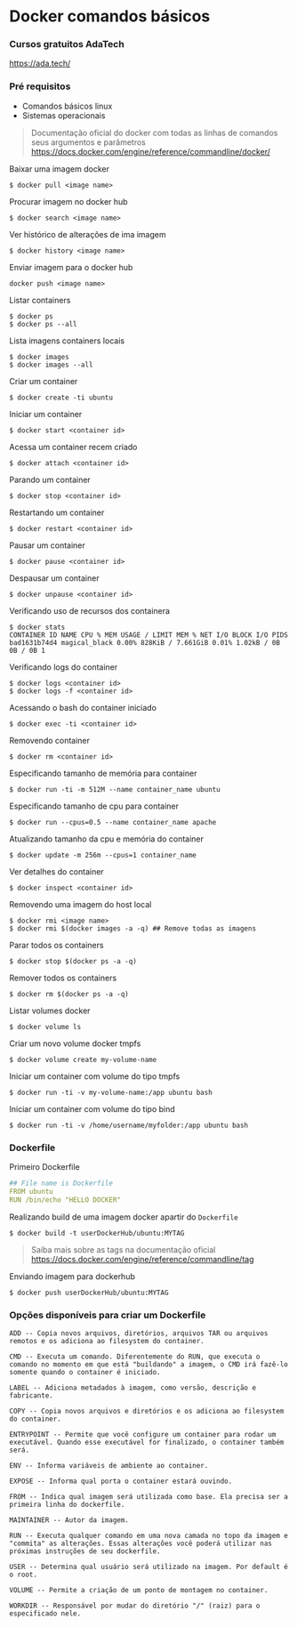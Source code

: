 
# Docker comandos básicos

### Cursos gratuitos AdaTech 
https://ada.tech/

### Pré requisitos
- Comandos básicos linux
- Sistemas operacionais


  
> Documentação oficial do docker com todas as linhas de comandos seus argumentos e parâmetros
https://docs.docker.com/engine/reference/commandline/docker/

Baixar uma imagem docker
```ssh
$ docker pull <image name>
```
Procurar imagem no docker hub
```ssh
$ docker search <image name>
```
Ver histórico de alterações de ima imagem
```ssh 
$ docker history <image name>
```
Enviar imagem para o docker hub
```ssh
docker push <image name>
```
Listar containers
```ssh
$ docker ps
$ docker ps --all
```
Lista imagens containers locais
```ssh
$ docker images
$ docker images --all
```
Criar um container
```ssh
$ docker create -ti ubuntu
```
Iniciar um container
```ssh
$ docker start <container id>
```
Acessa um container recem criado
```ssh
$ docker attach <container id>
```
Parando um container
```ssh
$ docker stop <container id>
```
Restartando um container
```ssh
$ docker restart <container id>
```
Pausar um container
```ssh
$ docker pause <container id>
```
Despausar um container
```ssh
$ docker unpause <container id>
```
Verificando uso de recursos dos containera
```ssh
$ docker stats
CONTAINER ID NAME CPU % MEM USAGE / LIMIT MEM % NET I/O BLOCK I/O PIDS
bad1631b74d4 magical_black 0.00% 828KiB / 7.661GiB 0.01% 1.02kB / 0B 0B / 0B 1
```
Verificando logs do container
```ssh
$ docker logs <container id>
$ docker logs -f <container id>
```
Acessando o bash do container iniciado
```ssh
$ docker exec -ti <container id>
```
Removendo container
```ssh
$ docker rm <container id>
```
Especificando tamanho de memória para container
```ssh
$ docker run -ti -m 512M --name container_name ubuntu
```
Especificando tamanho de cpu para container
```ssh
$ docker run --cpus=0.5 --name container_name apache
```
Atualizando tamanho da cpu e memória do container
```ssh
$ docker update -m 256m --cpus=1 container_name
```
Ver detalhes do container
```ssh
$ docker inspect <container id>
```
Removendo uma imagem do host local
```ssh
$ docker rmi <image name>
$ docker rmi $(docker images -a -q) ## Remove todas as imagens
```
Parar todos os containers
```ssh
$ docker stop $(docker ps -a -q)
```
Remover todos os containers
```ssh
$ docker rm $(docker ps -a -q)
```
Listar volumes docker
```ssh
$ docker volume ls
```
Criar um novo volume docker tmpfs
```ssh
$ docker volume create my-volume-name
```
Iniciar um container com volume do tipo tmpfs
```ssh
$ docker run -ti -v my-volume-name:/app ubuntu bash
```
Iniciar um container com volume do tipo bind
```ssh
$ docker run -ti -v /home/username/myfolder:/app ubuntu bash
```
### Dockerfile

Primeiro Dockerfile
```yaml
## File name is Dockerfile
FROM ubuntu
RUN /bin/echo "HELLO DOCKER"
```
Realizando build de uma imagem docker apartir do `Dockerfile`
```ssh
$ docker build -t userDockerHub/ubuntu:MYTAG
```
> Saiba mais sobre as tags na documentação oficial https://docs.docker.com/engine/reference/commandline/tag

Enviando imagem para dockerhub
```ssh
$ docker push userDockerHub/ubuntu:MYTAG
```
### Opções disponíveis para criar um Dockerfile
```
ADD -- Copia novos arquivos, diretórios, arquivos TAR ou arquivos remotos e os adiciona ao filesystem do container.

CMD -- Executa um comando. Diferentemente do RUN, que executa o comando no momento em que está "buildando" a imagem, o CMD irá fazê-lo somente quando o container é iniciado.

LABEL -- Adiciona metadados à imagem, como versão, descrição e fabricante.

COPY -- Copia novos arquivos e diretórios e os adiciona ao filesystem do container.

ENTRYPOINT -- Permite que você configure um container para rodar um executável. Quando esse executável for finalizado, o container também será.

ENV -- Informa variáveis de ambiente ao container.

EXPOSE -- Informa qual porta o container estará ouvindo.

FROM -- Indica qual imagem será utilizada como base. Ela precisa ser a primeira linha do dockerfile.

MAINTAINER -- Autor da imagem.

RUN -- Executa qualquer comando em uma nova camada no topo da imagem e "commita" as alterações. Essas alterações você poderá utilizar nas próximas instruções de seu dockerfile.

USER -- Determina qual usuário será utilizado na imagem. Por default é o root.

VOLUME -- Permite a criação de um ponto de montagem no container.

WORKDIR -- Responsável por mudar do diretório "/" (raiz) para o especificado nele.
```

